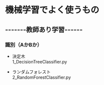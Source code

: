 # 機械学習でよく使うもの

## -------教師あり学習------

### 識別（AかBか）
- 決定木 \
    1_DecisionTreeClassifier.py

- ランダムフォレスト \
    2_RandomForestClassifier.py

